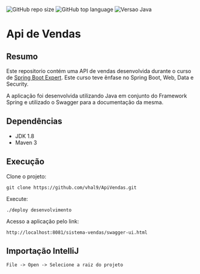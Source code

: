 ![GitHub repo size](https://img.shields.io/github/repo-size/vhal9/ApiVendas)
![GitHub top language](https://img.shields.io/github/languages/top/vhal9/ApiVendas)
![Versao Java](https://upload.wikimedia.org/wikipedia/commons/7/75/Blue_JDK_1.8%2B_Shield_Badge.svg)

# Api de Vendas

## Resumo

Este repositorio contém uma API de vendas desenvolvida durante o curso de [Spring Boot Expert](https://www.udemy.com/course/spring-boot-expert/). 
Este curso teve ênfase no Spring Boot, Web, Data e Security.

A aplicação foi desenvolvida utilizando Java em conjunto do Framework Spring e utilizado o Swagger para a documentação da mesma. 


## Dependências

- JDK 1.8
- Maven 3

## Execução

Clone o projeto:

```
git clone https://github.com/vhal9/ApiVendas.git
```

Execute:

```
./deploy desenvolvimento
```

Acesso a aplicação pelo link:
```
http://localhost:8081/sistema-vendas/swagger-ui.html
```

## Importação IntelliJ

```
File -> Open -> Selecione a raiz do projeto
```




